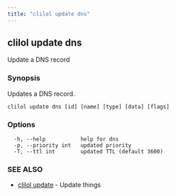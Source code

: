 ```yaml
---
title: "clilol update dns"
---
```

## clilol update dns

Update a DNS record

### Synopsis

Updates a DNS record.

```
clilol update dns [id] [name] [type] [data] [flags]
```

### Options

```
  -h, --help           help for dns
  -p, --priority int   updated priority
  -T, --ttl int        updated TTL (default 3600)
```

### SEE ALSO

* [clilol update](clilol_update.md)	 - Update things

